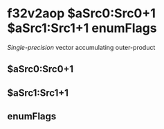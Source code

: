 # f32v2aop $aSrc0:Src0+1 $aSrc1:Src1+1 enumFlags

*Single-precision* vector accumulating outer-product


## $aSrc0:Src0+1

## $aSrc1:Src1+1

## enumFlags

